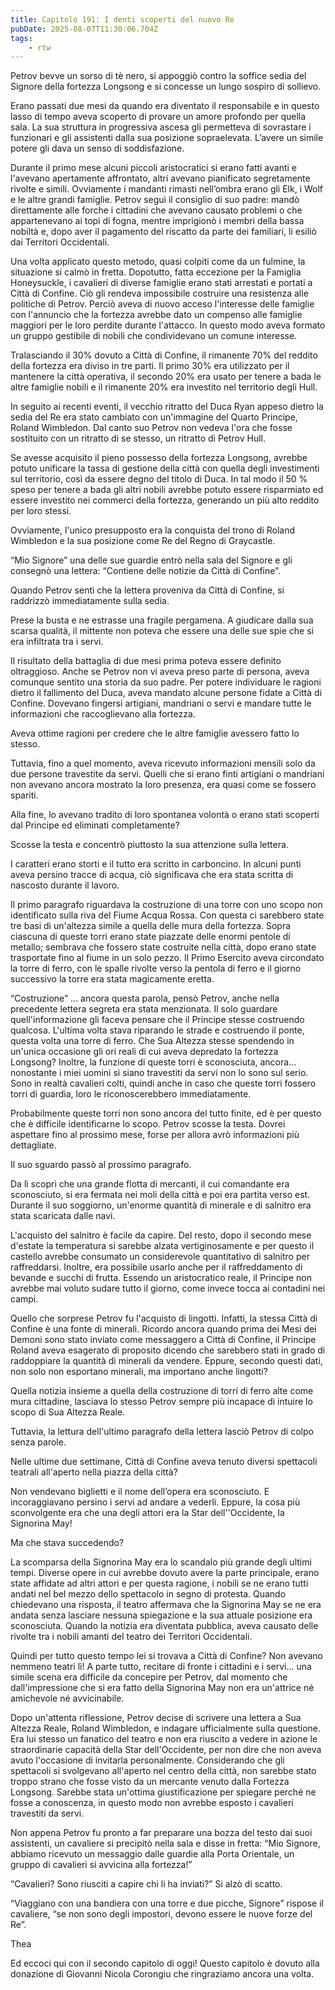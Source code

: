 ```yaml
---
title: Capitolo 191: I denti scoperti del nuovo Re
pubDate: 2025-08-07T11:30:06.704Z
tags:
    - rtw
---
```





Petrov bevve un sorso di tè nero, si appoggiò contro la soffice sedia del Signore della fortezza Longsong e si concesse un lungo sospiro di sollievo.


Erano passati due mesi da quando era diventato il responsabile e in questo lasso di tempo aveva scoperto di provare un amore profondo per quella sala. La sua struttura in progressiva ascesa gli permetteva di sovrastare i funzionari e gli assistenti dalla sua posizione sopraelevata. L’avere un simile potere gli dava un senso di soddisfazione.


Durante il primo mese alcuni piccoli aristocratici si erano fatti avanti e l'avevano apertamente affrontato, altri avevano pianificato segretamente rivolte e simili. Ovviamente i mandanti rimasti nell’ombra erano gli Elk, i Wolf e le altre grandi famiglie. Petrov seguì il consiglio di suo padre: mandò direttamente alle forche i cittadini che avevano causato problemi o che appartenevano ai topi di fogna, mentre imprigionò i membri della bassa nobiltà e, dopo aver il pagamento del riscatto da parte dei familiari, li esiliò dai Territori Occidentali.


Una volta applicato questo metodo, quasi colpiti come da un fulmine, la situazione si calmò in fretta. Dopotutto, fatta eccezione per la Famiglia Honeysuckle, i cavalieri di diverse famiglie erano stati arrestati e portati a Città di Confine. Ciò gli rendeva impossibile costruire una resistenza alle politiche di Petrov. Perciò aveva di nuovo acceso l'interesse delle famiglie con l'annuncio che la fortezza avrebbe dato un compenso alle famiglie maggiori per le loro perdite durante l'attacco. In questo modo aveva formato un gruppo gestibile di nobili che condividevano un comune interesse.


Tralasciando il 30% dovuto a Città di Confine, il rimanente 70% del reddito della fortezza era diviso in tre parti. Il primo 30% era utilizzato per il mantenere la città operativa, il secondo 20% era usato per tenere a bada le altre famiglie nobili e il rimanente 20% era investito nel territorio degli Hull.


In seguito ai recenti eventi, il vecchio ritratto del Duca Ryan appeso dietro la sedia del Re era stato cambiato con un'immagine del Quarto Principe, Roland Wimbledon. Dal canto suo Petrov non vedeva l'ora che fosse sostituito con un ritratto di se stesso, un ritratto di Petrov Hull.


Se avesse acquisito il pieno possesso della fortezza Longsong, avrebbe potuto unificare la tassa di gestione della città con quella degli investimenti sul territorio, così da essere degno del titolo di Duca. In tal modo il 50 % speso per tenere a bada gli altri nobili avrebbe potuto essere risparmiato ed essere investito nei commerci della fortezza, generando un più alto reddito per loro stessi.


Ovviamente, l'unico presupposto era la conquista del trono di Roland Wimbledon e la sua posizione come Re del Regno di Graycastle.


“Mio Signore” una delle sue guardie entrò nella sala del Signore e gli consegnò una lettera: “Contiene delle notizie da Città di Confine”.


Quando Petrov sentì che la lettera proveniva da Città di Confine, si raddrizzò immediatamente sulla sedia.


Prese la busta e ne estrasse una fragile pergamena. A giudicare dalla sua scarsa qualità, il mittente non poteva che essere una delle sue spie che si era infiltrata tra i servi.


Il risultato della battaglia di due mesi prima poteva essere definito oltraggioso. Anche se Petrov non vi aveva preso parte di persona, aveva comunque sentito una storia da suo padre. Per potere individuare le ragioni dietro il fallimento del Duca, aveva mandato alcune persone fidate a Città di Confine. Dovevano fingersi artigiani, mandriani o servi e mandare tutte le informazioni che raccoglievano alla fortezza.


Aveva ottime ragioni per credere che le altre famiglie avessero fatto lo stesso.


Tuttavia, fino a quel momento, aveva ricevuto informazioni mensili solo da due persone travestite da servi. Quelli che si erano finti artigiani o mandriani non avevano ancora mostrato la loro presenza, era quasi come se fossero spariti.


Alla fine, lo avevano tradito di loro spontanea volontà o erano stati scoperti dal Principe ed eliminati completamente?


Scosse la testa e concentrò piuttosto la sua attenzione sulla lettera.


I caratteri erano storti e il tutto era scritto in carboncino. In alcuni punti aveva persino tracce di acqua, ciò significava che era stata scritta di nascosto durante il lavoro.


Il primo paragrafo riguardava la costruzione di una torre con uno scopo non identificato sulla riva del Fiume Acqua Rossa. Con questa ci sarebbero state tre basi di un'altezza simile a quella delle mura della fortezza. Sopra ciascuna di queste torri erano state piazzate delle enormi pentole di metallo; sembrava che fossero state costruite nella città, dopo erano state trasportate fino al fiume in un solo pezzo. Il Primo Esercito aveva circondato la torre di ferro, con le spalle rivolte verso la pentola di ferro e il giorno successivo la torre era stata magicamente eretta.


“Costruzione” … ancora questa parola, pensò Petrov, anche nella precedente lettera segreta era stata menzionata. Il solo guardare quell'informazione gli faceva pensare che il Principe stesse costruendo qualcosa. L'ultima volta stava riparando le strade e costruendo il ponte, questa volta una torre di ferro. Che Sua Altezza stesse spendendo in un'unica occasione gli ori reali di cui aveva depredato la fortezza Longsong? Inoltre, la funzione di queste torri è sconosciuta, ancora... nonostante i miei uomini si siano travestiti da servi non lo sono sul serio. Sono in realtà cavalieri colti, quindi anche in caso che queste torri fossero torri di guardia, loro le riconoscerebbero immediatamente.


Probabilmente queste torri non sono ancora del tutto finite, ed è per questo che è difficile identificarne lo scopo. Petrov scosse la testa. Dovrei aspettare fino al prossimo mese, forse per allora avrò informazioni più dettagliate.


Il suo sguardo passò al prossimo paragrafo.


Da lì scoprì che una grande flotta di mercanti, il cui comandante era sconosciuto, si era fermata nei moli della città e poi era partita verso est. Durante il suo soggiorno, un'enorme quantità di minerale e di salnitro era stata scaricata dalle navi.


L'acquisto del salnitro è facile da capire. Del resto, dopo il secondo mese d'estate la temperatura si sarebbe alzata vertiginosamente e per questo il castello avrebbe consumato un considerevole quantitativo di salnitro per raffreddarsi. Inoltre, era possibile usarlo anche per il raffreddamento di bevande e succhi di frutta. Essendo un aristocratico reale, il Principe non avrebbe mai voluto sudare tutto il giorno, come invece tocca ai contadini nei campi. 


Quello che sorprese Petrov fu l'acquisto di lingotti. Infatti, la stessa Città di Confine è una fonte di minerali. Ricordo ancora quando prima dei Mesi dei Demoni sono stato inviato come messaggero a Città di Confine, il Principe Roland aveva esagerato di proposito dicendo che sarebbero stati in grado di raddoppiare la quantità di minerali da vendere. Eppure, secondo questi dati, non solo non esportano minerali, ma importano anche lingotti?


Quella notizia insieme a quella della costruzione di torri di ferro alte come mura cittadine, lasciava lo stesso Petrov sempre più incapace di intuire lo scopo di Sua Altezza Reale.


Tuttavia, la lettura dell'ultimo paragrafo della lettera lasciò Petrov di colpo senza parole.


Nelle ultime due settimane, Città di Confine aveva tenuto diversi spettacoli teatrali all'aperto nella piazza della città?


Non vendevano biglietti e il nome dell’opera era sconosciuto. E incoraggiavano persino i servi ad andare a vederli. Eppure, la cosa più sconvolgente era che una degli attori era la Star dell''Occidente, la Signorina May!


Ma che stava succedendo?


La scomparsa della Signorina May era lo scandalo più grande degli ultimi tempi. Diverse opere in cui avrebbe dovuto avere la parte principale, erano state affidate ad altri attori e per questa ragione, i nobili se ne erano tutti andati nel bel mezzo dello spettacolo in segno di protesta. Quando chiedevano una risposta, il teatro affermava che la Signorina May se ne era andata senza lasciare nessuna spiegazione e la sua attuale posizione era sconosciuta. Quando la notizia era diventata pubblica, aveva causato delle rivolte tra i nobili amanti del teatro dei Territori Occidentali.


Quindi per tutto questo tempo lei si trovava a Città di Confine? Non avevano nemmeno teatri lì! A parte tutto, recitare di fronte i cittadini e i servi... una simile scena era difficile da concepire per Petrov, dal momento che dall'impressione che si era fatto della Signorina May non era un'attrice né amichevole né avvicinabile.


Dopo un'attenta riflessione, Petrov decise di scrivere una lettera a Sua Altezza Reale, Roland Wimbledon, e indagare ufficialmente sulla questione. Era lui stesso un fanatico del teatro e non era riuscito a vedere in azione le straordinarie capacità della Star dell'Occidente, per non dire che non aveva avuto l'occasione di invitarla personalmente. Considerando che gli spettacoli si svolgevano all'aperto nel centro della città, non sarebbe stato troppo strano che fosse visto da un mercante venuto dalla Fortezza Longsong. Sarebbe stata un'ottima giustificazione per spiegare perché ne fosse a conoscenza, in questo modo non avrebbe esposto i cavalieri travestiti da servi.


Non appena Petrov fu pronto a far preparare una bozza del testo dai suoi assistenti, un cavaliere si precipitò nella sala e disse in fretta: “Mio Signore, abbiamo ricevuto un messaggio dalle guardie alla Porta Orientale, un gruppo di cavalieri si avvicina alla fortezza!”


“Cavalieri? Sono riusciti a capire chi li ha inviati?” Si alzò di scatto.


“Viaggiano con una bandiera con una torre e due picche, Signore” rispose il cavaliere, “se non sono degli impostori, devono essere le nuove forze del Re”.


Thea




Ed eccoci qui con il secondo capitolo di oggi!
Questo capitolo è dovuto alla donazione di Giovanni Nicola Corongiu che ringraziamo ancora una volta. 
                                


                                



